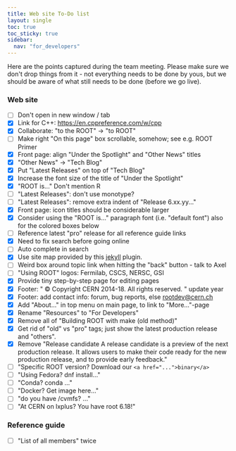 ```yaml
---
title: Web site To-Do list
layout: single
toc: true
toc_sticky: true
sidebar:
  nav: "for_developers"
---
```


Here are the points captured during the team meeting. Please make sure
we don't drop things from it - not everything needs to be done by yous,
but we should be aware of what still needs to be done (before we go live).

### Web site
   - [ ] Don't open in new window / tab
   - [X] Link for C++: https://en.cppreference.com/w/cpp
   - [X] Collaborate: "to the ROOT" -> "to ROOT"
   - [ ] Make right "On this page" box scrollable, somehow; see e.g. ROOT Primer
   - [X] Front page: align "Under the Spotlight" and "Other News" titles
   - [X] "Other News" -> "Tech Blog"
   - [X] Put "Latest Releases" on top of "Tech Blog"
   - [X] Increase the font size of the title of "Under the Spotlight"
   - [X] "ROOT is..." Don't mention R
   - [ ] "Latest Releases": don't use monotype?
   - [ ] "Latest Releases": remove extra indent of "Release 6.xx.yy..."
   - [X] Front page: icon titles should be considerable larger
   - [X] Consider using the "ROOT is..." paragraph font (i.e. "default font") also for the colored boxes below
   - [ ] Reference latest "pro" release for all reference guide links
   - [X] Need to fix search before going online
   - [ ] Auto complete in search
   - [X] Use site map provided by this [jekyll](https://github.com/jekyll/jekyll-sitemap) plugin.
   - [ ] Weird box around topic link when hitting the "back" button - talk to Axel
   - [ ] "Using ROOT" logos: Fermilab, CSCS, NERSC, GSI
   - [X] Provide tiny step-by-step page for editing pages
   - [X] Footer: " © Copyright CERN 2014-18. All rights reserved. " update year
   - [X] Footer: add contact info: forum, bug reports, else rootdev@cern.ch
   - [X] Add "About..." in top menu on main page, to link to "More..."-page
   - [X] Rename "Resources" to "For Developers"
   - [X] Remove all of "Building ROOT with make (old method)"
   - [X] Get rid of "old" vs "pro" tags; just show the latest production release and "others".
   - [X] Remove "Release candidate
     A release candidate is a preview of the next production release. It
     allows users to make their code ready for the new production release,
     and to provide early feedback."
   - [ ] "Specific ROOT version? Download our `<a href="...">binary</a>`
   - [ ] "Using Fedora? dnf install..."
   - [ ] "Conda? conda ..."
   - [ ] "Docker? Get image here..."
   - [ ] "do you have /cvmfs? ..."
   - [ ] "At CERN on lxplus? You have root 6.18!"

### Reference guide
   - [ ] "List of all members" twice
